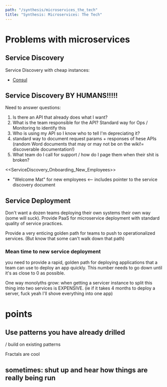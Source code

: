 ```yaml
---
path: "/synthesis/microservices_the_tech"
title: "Synthesis: Microservices: The Tech"
---
```


# Problems with microservices

## Service Discovery

Service Discovery with cheap instances:

  * [Consul](https://www.consul.io/)
  
## Service Discovery BY HUMANS!!!!!

Need to answer questions:

  1. Is there an API that already does what I want?
  2. What is the team responsible for the API? Standard way for Ops / Monitoring to identify this
  3. Who is using my API so I know who to tell I'm depreciating it?
  4. standard way to document request params + responses of hese APIs (random Word documents that may or may not be on the wiki!= discoverable documentation!)
  5. What team do I call for support / how do I page them when their shit is broken?


<<ServiceDiscovery_Onboarding_New_Employees>>

  * "Welcome Mat" for new employees <-- includes pointer to the service discovery document

## Service Deployment

Don't want a dozen teams deploying their own systems their own way (some will suck). Provide PaaS for microservice deployment with standard quality of service practices.  

Provide a very enticing golden path for teams to push to operationalized services. (But know that some can't walk down that path)
  
### Mean time to new service deployment

you need to provide a rapid, golden path for deploying applications that a team can use to deploy an app quickly.
This number needs to go down until it's as close to 0 as possible.

One way monolyths grow: when getting a servicer instance to split this thing into two services is EXPENSIVE.
(ie if it takes 4 months to deploy a server, fuck yeah I'll shove everything into one app)

# points

## Use patterns you have already drilled

/ build on existing patterns

Fractals are cool

## sometimes: shut up and hear how things are really being run


